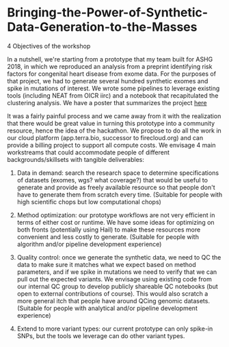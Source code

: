 # Bringing-the-Power-of-Synthetic-Data-Generation-to-the-Masses

4 Objectives of the workshop

In a nutshell, we're starting from a prototype that my team built for ASHG 2018, in which we reproduced an analysis from a preprint identifying risk factors for congenital heart disease from exome data. For the purposes of that project, we had to generate several hundred synthetic exomes and spike in mutations of interest. We wrote some pipelines to leverage existing tools (including NEAT from OICR iirc) and a notebook that recapitulated the clustering analysis. We have a poster that summarizes the project [here](./ASHG18-Reproducible-Paper-ToF-poster.pdf)

It was a fairly painful process and we came away from it with the realization that there would be great value in turning this prototype into a community resource, hence the idea of the hackathon. We propose to do all the work in our cloud platform (app.terra.bio, successor to firecloud.org) and can provide a billing project to support all compute costs. We envisage 4 main workstreams that could accommodate people of different backgrounds/skillsets with tangible deliverables:

1. Data in demand: search the research space to determine specifications of datasets (exomes, wgs? what coverage?) that would be useful to generate and provide as freely available resource so that people don't have to generate them from scratch every time. (Suitable for people with high scientific chops but low computational chops)

2. Method optimization: our prototype workflows are not very efficient in terms of either cost or runtime. We have some ideas for optimizing on both fronts (potentially using Hail) to make these resources more convenient and less costly to generate. (Suitable for people with algorithm and/or pipeline development experience)

3. Quality control: once we generate the synthetic data, we need to QC the data to make sure it matches what we expect based on method parameters, and if we spike in mutations we need to verify that we can pull out the expected variants. We envisage using existing code from our internal QC group to develop publicly shareable QC notebooks (but open to external contributions of course). This would also scratch a more general itch that people have around QCing genomic datasets. (Suitable for people with analytical and/or pipeline development experience)

4. Extend to more variant types: our current prototype can only spike-in SNPs, but the tools we leverage can do other variant types. 


